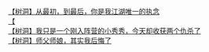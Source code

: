 [【树洞】从最初，到最后，你是我江湖唯一的执念](http://tieba.baidu.com/p/4026608215?see_lz=1&pn=)   
[【](http://tieba.baidu.com/p/4026457393?see_lz=1&pn=)   
[【树洞】我只是一个刚入阵营的小秀秀，今天却收获两个仇杀了](http://tieba.baidu.com/p/4025821811?see_lz=1&pn=)   
[【树洞】师父师娘，其实我后悔了](http://tieba.baidu.com/p/4026472283?see_lz=1&pn=)   
